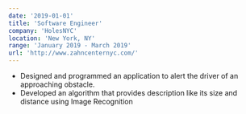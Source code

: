 ```yaml
---
date: '2019-01-01'
title: 'Software Engineer'
company: 'HolesNYC'
location: 'New York, NY'
range: 'January 2019 - March 2019'
url: 'http://www.zahncenternyc.com/'
---
```


- Designed and programmed an application to alert the driver of an approaching
obstacle.
- Developed an algorithm that provides description like its size and distance using
Image Recognition